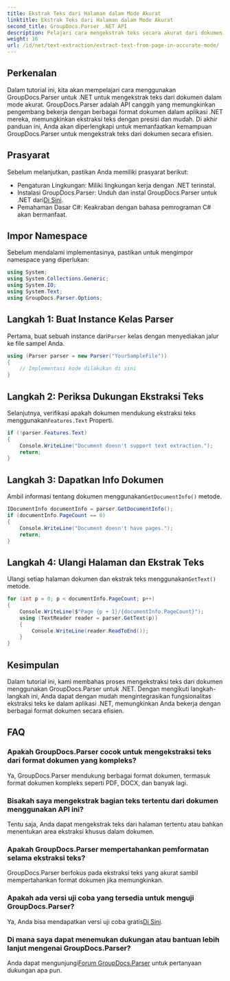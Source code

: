```yaml
---
title: Ekstrak Teks dari Halaman dalam Mode Akurat
linktitle: Ekstrak Teks dari Halaman dalam Mode Akurat
second_title: GroupDocs.Parser .NET API
description: Pelajari cara mengekstrak teks secara akurat dari dokumen menggunakan GroupDocs.Parser untuk .NET dalam tutorial komprehensif ini.
weight: 16
url: /id/net/text-extraction/extract-text-from-page-in-accurate-mode/
---
```

## Perkenalan
Dalam tutorial ini, kita akan mempelajari cara menggunakan GroupDocs.Parser untuk .NET untuk mengekstrak teks dari dokumen dalam mode akurat. GroupDocs.Parser adalah API canggih yang memungkinkan pengembang bekerja dengan berbagai format dokumen dalam aplikasi .NET mereka, memungkinkan ekstraksi teks dengan presisi dan mudah. Di akhir panduan ini, Anda akan diperlengkapi untuk memanfaatkan kemampuan GroupDocs.Parser untuk mengekstrak teks dari dokumen secara efisien.
## Prasyarat
Sebelum melanjutkan, pastikan Anda memiliki prasyarat berikut:
- Pengaturan Lingkungan: Miliki lingkungan kerja dengan .NET terinstal.
-  Instalasi GroupDocs.Parser: Unduh dan instal GroupDocs.Parser untuk .NET dari[Di Sini](https://releases.groupdocs.com/parser/net/).
- Pemahaman Dasar C#: Keakraban dengan bahasa pemrograman C# akan bermanfaat.
## Impor Namespace
Sebelum mendalami implementasinya, pastikan untuk mengimpor namespace yang diperlukan:
```csharp
using System;
using System.Collections.Generic;
using System.IO;
using System.Text;
using GroupDocs.Parser.Options;
```
## Langkah 1: Buat Instance Kelas Parser
 Pertama, buat sebuah instance dari`Parser` kelas dengan menyediakan jalur ke file sampel Anda.
```csharp
using (Parser parser = new Parser("YourSampleFile"))
{
    // Implementasi kode dilakukan di sini
}
```
## Langkah 2: Periksa Dukungan Ekstraksi Teks
 Selanjutnya, verifikasi apakah dokumen mendukung ekstraksi teks menggunakan`Features.Text` Properti.
```csharp
if (!parser.Features.Text)
{
    Console.WriteLine("Document doesn't support text extraction.");
    return;
}
```
## Langkah 3: Dapatkan Info Dokumen
 Ambil informasi tentang dokumen menggunakan`GetDocumentInfo()` metode.
```csharp
IDocumentInfo documentInfo = parser.GetDocumentInfo();
if (documentInfo.PageCount == 0)
{
    Console.WriteLine("Document doesn't have pages.");
    return;
}
```
## Langkah 4: Ulangi Halaman dan Ekstrak Teks
 Ulangi setiap halaman dokumen dan ekstrak teks menggunakan`GetText()` metode.
```csharp
for (int p = 0; p < documentInfo.PageCount; p++)
{
    Console.WriteLine($"Page {p + 1}/{documentInfo.PageCount}");
    using (TextReader reader = parser.GetText(p))
    {
        Console.WriteLine(reader.ReadToEnd());
    }
}
```
## Kesimpulan
Dalam tutorial ini, kami membahas proses mengekstraksi teks dari dokumen menggunakan GroupDocs.Parser untuk .NET. Dengan mengikuti langkah-langkah ini, Anda dapat dengan mudah mengintegrasikan fungsionalitas ekstraksi teks ke dalam aplikasi .NET, memungkinkan Anda bekerja dengan berbagai format dokumen secara efisien.

## FAQ
### Apakah GroupDocs.Parser cocok untuk mengekstraksi teks dari format dokumen yang kompleks?
Ya, GroupDocs.Parser mendukung berbagai format dokumen, termasuk format dokumen kompleks seperti PDF, DOCX, dan banyak lagi.
### Bisakah saya mengekstrak bagian teks tertentu dari dokumen menggunakan API ini?
Tentu saja, Anda dapat mengekstrak teks dari halaman tertentu atau bahkan menentukan area ekstraksi khusus dalam dokumen.
### Apakah GroupDocs.Parser mempertahankan pemformatan selama ekstraksi teks?
GroupDocs.Parser berfokus pada ekstraksi teks yang akurat sambil mempertahankan format dokumen jika memungkinkan.
### Apakah ada versi uji coba yang tersedia untuk menguji GroupDocs.Parser?
 Ya, Anda bisa mendapatkan versi uji coba gratis[Di Sini](https://releases.groupdocs.com/).
### Di mana saya dapat menemukan dukungan atau bantuan lebih lanjut mengenai GroupDocs.Parser?
 Anda dapat mengunjungi[Forum GroupDocs.Parser](https://forum.groupdocs.com/c/parser/17) untuk pertanyaan dukungan apa pun.